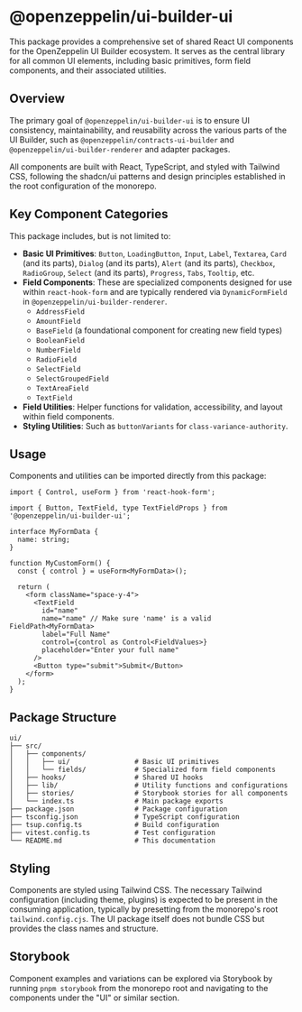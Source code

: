 # @openzeppelin/ui-builder-ui

This package provides a comprehensive set of shared React UI components for the OpenZeppelin UI Builder ecosystem. It serves as the central library for all common UI elements, including basic primitives, form field components, and their associated utilities.

## Overview

The primary goal of `@openzeppelin/ui-builder-ui` is to ensure UI consistency, maintainability, and reusability across the various parts of the UI Builder, such as `@openzeppelin/contracts-ui-builder` and `@openzeppelin/ui-builder-renderer` and adapter packages.

All components are built with React, TypeScript, and styled with Tailwind CSS, following the shadcn/ui patterns and design principles established in the root configuration of the monorepo.

## Key Component Categories

This package includes, but is not limited to:

- **Basic UI Primitives**: `Button`, `LoadingButton`, `Input`, `Label`, `Textarea`, `Card` (and its parts), `Dialog` (and its parts), `Alert` (and its parts), `Checkbox`, `RadioGroup`, `Select` (and its parts), `Progress`, `Tabs`, `Tooltip`, etc.
- **Field Components**: These are specialized components designed for use within `react-hook-form` and are typically rendered via `DynamicFormField` in `@openzeppelin/ui-builder-renderer`.
  - `AddressField`
  - `AmountField`
  - `BaseField` (a foundational component for creating new field types)
  - `BooleanField`
  - `NumberField`
  - `RadioField`
  - `SelectField`
  - `SelectGroupedField`
  - `TextAreaField`
  - `TextField`
- **Field Utilities**: Helper functions for validation, accessibility, and layout within field components.
- **Styling Utilities**: Such as `buttonVariants` for `class-variance-authority`.

## Usage

Components and utilities can be imported directly from this package:

```tsx
import { Control, useForm } from 'react-hook-form';

import { Button, TextField, type TextFieldProps } from '@openzeppelin/ui-builder-ui';

interface MyFormData {
  name: string;
}

function MyCustomForm() {
  const { control } = useForm<MyFormData>();

  return (
    <form className="space-y-4">
      <TextField
        id="name"
        name="name" // Make sure 'name' is a valid FieldPath<MyFormData>
        label="Full Name"
        control={control as Control<FieldValues>}
        placeholder="Enter your full name"
      />
      <Button type="submit">Submit</Button>
    </form>
  );
}
```

## Package Structure

```text
ui/
├── src/
│   ├── components/
│   │   ├── ui/                # Basic UI primitives
│   │   └── fields/            # Specialized form field components
│   ├── hooks/                 # Shared UI hooks
│   ├── lib/                   # Utility functions and configurations
│   ├── stories/               # Storybook stories for all components
│   └── index.ts               # Main package exports
├── package.json               # Package configuration
├── tsconfig.json              # TypeScript configuration
├── tsup.config.ts             # Build configuration
├── vitest.config.ts           # Test configuration
└── README.md                  # This documentation
```

## Styling

Components are styled using Tailwind CSS. The necessary Tailwind configuration (including theme, plugins) is expected to be present in the consuming application, typically by presetting from the monorepo's root `tailwind.config.cjs`. The UI package itself does not bundle CSS but provides the class names and structure.

## Storybook

Component examples and variations can be explored via Storybook by running `pnpm storybook` from the monorepo root and navigating to the components under the "UI" or similar section.
